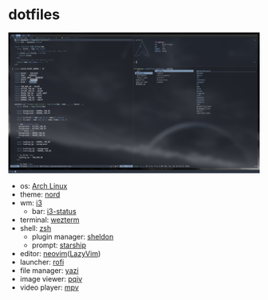# dotfiles

![image](./misc/img/20240610205751.png)

- os: [Arch Linux](https://bbs.archlinux.org/)
- theme: [nord](https://github.com/nordtheme/nord)
- wm: [i3](https://github.com/i3/i3)
  - bar: [i3-status](https://github.com/i3/i3status)
- terminal: [wezterm](https://github.com/wez/wezterm)
- shell: [zsh](https://github.com/zsh-users/zsh)
  - plugin manager: [sheldon](https://github.com/rossmacarthur/sheldon)
  - prompt: [starship](https://github.com/starship/starship)
- editor: [neovim](https://github.com/neovim/neovim)([LazyVim](https://github.com/LazyVim/LazyVim))
- launcher: [rofi](https://github.com/davatorium/rofi)
- file manager: [yazi](https://github.com/sxyazi/yazi)
- image viewer: [pqiv](https://github.com/phillipberndt/pqiv)
- video player: [mpv](https://github.com/mpv-player/mpv)
